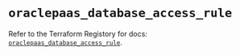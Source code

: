 # `oraclepaas_database_access_rule`

Refer to the Terraform Registory for docs: [`oraclepaas_database_access_rule`](https://registry.terraform.io/providers/hashicorp/oraclepaas/1.5.3/docs/resources/database_access_rule).
